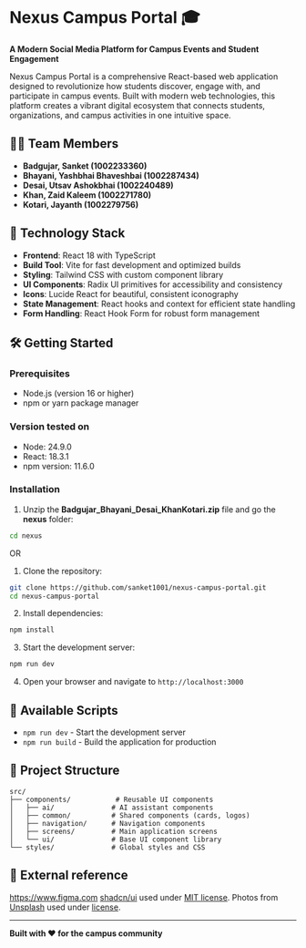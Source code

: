 
# Nexus Campus Portal 🎓

**A Modern Social Media Platform for Campus Events and Student Engagement**

Nexus Campus Portal is a comprehensive React-based web application designed to revolutionize how students discover, engage with, and participate in campus events. Built with modern web technologies, this platform creates a vibrant digital ecosystem that connects students, organizations, and campus activities in one intuitive space.

## 🧑‍🎓 Team Members
- **Badgujar, Sanket (1002233360)**
- **Bhayani, Yashbhai Bhaveshbai (1002287434)**
- **Desai, Utsav Ashokbhai (1002240489)**
- **Khan, Zaid Kaleem (1002271780)**
- **Kotari, Jayanth (1002279756)**

## 🚀 Technology Stack

- **Frontend**: React 18 with TypeScript
- **Build Tool**: Vite for fast development and optimized builds
- **Styling**: Tailwind CSS with custom component library
- **UI Components**: Radix UI primitives for accessibility and consistency
- **Icons**: Lucide React for beautiful, consistent iconography
- **State Management**: React hooks and context for efficient state handling
- **Form Handling**: React Hook Form for robust form management

## 🛠️ Getting Started

### Prerequisites

- Node.js (version 16 or higher)
- npm or yarn package manager

### Version tested on

- Node: 24.9.0
- React: 18.3.1
- npm version: 11.6.0

### Installation

1. Unzip the **Badgujar_Bhayani_Desai_KhanKotari.zip** file and go the **nexus** folder:
```bash
cd nexus
```
OR

1. Clone the repository:
```bash
git clone https://github.com/sanket1001/nexus-campus-portal.git
cd nexus-campus-portal
```

2. Install dependencies:
```bash
npm install
```

3. Start the development server:
```bash
npm run dev
```

4. Open your browser and navigate to `http://localhost:3000`

## 📝 Available Scripts

- `npm run dev` - Start the development server
- `npm run build` - Build the application for production

## 📱 Project Structure

```
src/
├── components/           # Reusable UI components
│   ├── ai/              # AI assistant components
│   ├── common/          # Shared components (cards, logos)
│   ├── navigation/      # Navigation components
│   ├── screens/         # Main application screens
│   └── ui/              # Base UI component library
└── styles/              # Global styles and CSS
```

## 🎨 External reference

https://www.figma.com
[shadcn/ui](https://ui.shadcn.com/) used under [MIT license](https://github.com/shadcn-ui/ui/blob/main/LICENSE.md).
Photos from [Unsplash](https://unsplash.com) used under [license](https://unsplash.com/license).

---

**Built with ❤️ for the campus community**  
